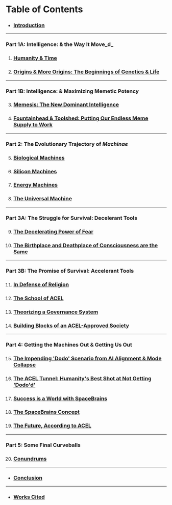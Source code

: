 # Table of Contents

* ### [Introduction](introduction.md)

***

### Part 1A: Intelligence: & the Way It Move_d_

1. ### [Humanity & Time](part-1.-themes-and-genes/chapter-1-humanity-time-and-family.md)
2. ### [Origins & More Origins: The Beginnings of Genetics & Life](part-1.-themes-and-genes/chapter-2-origins-and-more-origins-the-beginnings-of-genetics-and-life.md)

***

### Part 1B: Intelligence: & Maximizing Memetic Potency&#x20;

3. ### [Memesis: The New Dominant Intelligence](part-2.-maximizing-memetic-potency/chapter-3-the-dominance-duration-and-delicacy-of-the-new-memetic.md)
4. ### [Fountainhead & Toolshed: Putting Our Endless Meme Supply to Work](chapter-4-fountainhead-and-toolshed-a-theoretical-inquiry-into-why-intelligence-and-agency.md)

***

### Part 2: The Evolutionary Trajectory of _Machinae_

5. ### [Biological Machines](part-3.-the-evolutionary-trajectory-of-machinae/chapter-5-biological-machines.md)
6. ### [Silicon Machines](part-3.-the-evolutionary-trajectory-of-machinae/chapter-6-silicon-machines.md)
7. ### [Energy Machines](part-3.-the-evolutionary-trajectory-of-machinae/chapter-7-energy-machines.md)
8. ### [The Universal Machine](part-3.-the-evolutionary-trajectory-of-machinae/chapter-8-the-universal-machine.md)

***

### Part 3A: The Struggle for Survival: Decelerant Tools

9. ### [The Decelerating Power of Fear](part-4a-the-struggle-for-survival-decelerant-tools/chapter-9-the-decelerating-power-of-fear.md)
10. ### [The Birthplace and Deathplace of Consciousness are the Same](part-4a-the-struggle-for-survival-decelerant-tools/chapter-10-the-birthplace-and-deathplace-of-consciousness-are-the-same.md)

***

### Part 3B: The Promise of Survival: Accelerant Tools

11. ### [In Defense of Religion](part-4b-the-promise-of-survival-accelerant-tools/chapter-11-in-defense-of-religion.md)
12. ### [The School of ACEL](part-4b-the-promise-of-survival-accelerant-tools/chapter-12-the-school-of-acel.md)
13. ### [Theorizing a Governance System](part-4b-the-promise-of-survival-accelerant-tools/chapter-13-governance-and-value-in-a-post-scarcity-society.md)
14. ### [Building Blocks of an ACEL-Approved Society](broken-reference)

***

### Part 4: Getting the Machines Out & Getting Us Out

15. ### [The Impending 'Dodo' Scenario from AI Alignment & Mode Collapse](https://app.gitbook.com/o/UlqoFhhe4KjhuaAS0L1x/s/rADt6z1pNFyzPdYSLgbc/)
16. ### [The ACEL Tunnel: Humanity's Best Shot at Not Getting 'Dodo'd'](https://app.gitbook.com/o/UlqoFhhe4KjhuaAS0L1x/s/rADt6z1pNFyzPdYSLgbc/)
17. ### [Success is a World with SpaceBrains](part-5-getting-the-machines-out-and-getting-us-out/chapter-16-success-is-a-world-with-spacebrains.md)
18. ### [The SpaceBrains Concept](part-5-getting-the-machines-out-and-getting-us-out/chapter-17-the-spacebrains-concept.md)
19. ### [The Future, According to ACEL](part-5-getting-the-machines-out-and-getting-us-out/chapter-18-the-future-according-to-acel.md)

***

### Part 5: Some Final Curveballs

20. ### &#x20;[Conundrums](part-6-some-final-curveballs/chapter-19-conundrums.md)

***

* ### [Conclusion](conclusion/chapter-22-conclusion.md)

***

* ### [Works Cited](works-cited/citations.md)
